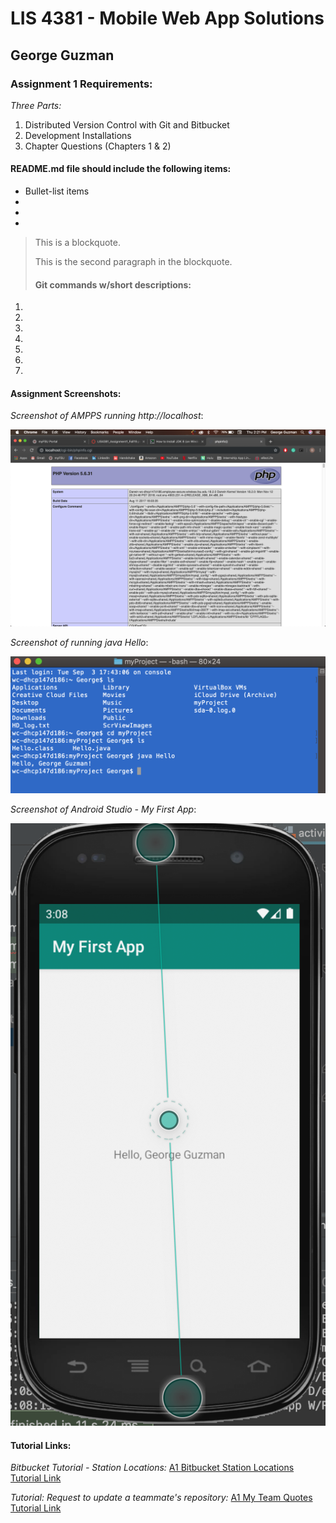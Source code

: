 # LIS 4381 - Mobile Web App Solutions

## George Guzman

### Assignment 1 Requirements:

*Three Parts:*

1. Distributed Version Control with Git and Bitbucket
2. Development Installations
3. Chapter Questions (Chapters 1 & 2)

#### README.md file should include the following items:

* Bullet-list items
* 
* 
* 

> This is a blockquote.
> 
> This is the second paragraph in the blockquote.
>
> #### Git commands w/short descriptions:

1. 
2. 
3. 
4. 
5. 
6. 
7. 

#### Assignment Screenshots:

*Screenshot of AMPPS running http://localhost*:

![AMPPS Installation Screenshot](images/ampps.png)

*Screenshot of running java Hello*:

![JDK Installation Screenshot](images/java.png)

*Screenshot of Android Studio - My First App*:

![Android Studio Installation Screenshot](images/android.png)


#### Tutorial Links:

*Bitbucket Tutorial - Station Locations:*
[A1 Bitbucket Station Locations Tutorial Link](https://bitbucket.org/username/bitbucketstationlocations/ "Bitbucket Station Locations")

*Tutorial: Request to update a teammate's repository:*
[A1 My Team Quotes Tutorial Link](https://bitbucket.org/username/myteamquotes/ "My Team Quotes Tutorial")
